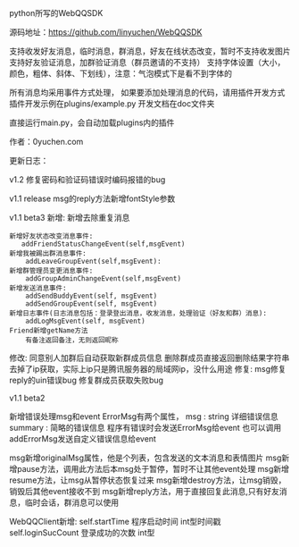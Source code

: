 python所写的WebQQSDK

源码地址：https://github.com/linyuchen/WebQQSDK

支持收发好友消息，临时消息，群消息，好友在线状态改变，暂时不支持收发图片
支持好友验证消息，加群验证消息（群员邀请的不支持）
支持字体设置（大小，颜色，粗体、斜体、下划线），注意：气泡模式下是看不到字体的

所有消息均采用事件方式处理，
如果要添加处理消息的代码，请用插件开发方式
插件开发示例在plugins/example.py
开发文档在doc文件夹

直接运行main.py，会自动加载plugins内的插件

作者：0yuchen.com

更新日志：

v1.2
修复密码和验证码错误时编码报错的bug

v1.1 release
msg的reply方法新增fontStyle参数


v1.1 beta3
新增:
    新增去除重复消息

    新增好友状态改变消息事件:
       addFriendStatusChangeEvent(self,msgEvent) 
    新增我被踢出群消息事件:
        addLeaveGroupEvent(self,msgEvent):
    新增群管理员变更消息事件:
        addGroupAdminChangeEvent(self,msgEvent)
    新增发送消息事件:
        addSendBuddyEvent(self, msgEvent)
        addSendGroupEvent(self, msgEvent)
    新增日志事件(日志消息包括：登录登出消息，收发消息，处理验证（好友和群）消息):
        addLogMsgEvent(self, msgEvent)
    Friend新增getName方法
        有备注返回备注，无则返回昵称

修改:
    同意别人加群后自动获取新群成员信息
    删除群成员直接返回删除结果字符串
    去掉了ip获取，实际上ip只是腾讯服务器的局域网ip，没什么用途
修复:
    msg修复reply的uin错误bug
    修复群成员获取失败bug

v1.1 beta2

新增错误处理msg和event
    ErrorMsg有两个属性，
        msg : string 详细错误信息
        summary : 简略的错误信息
    程序有错误时会发送ErrorMsg给event
    也可以调用addErrorMsg发送自定义错误信息给event

msg新增originalMsg属性，他是个列表，包含发送的文本消息和表情图片
msg新增pause方法，调用此方法后本msg处于暂停，暂时不让其他event处理
msg新增resume方法，让msg从暂停状态恢复过来
msg新增destroy方法，让msg销毁，销毁后其他event接收不到
msg新增reply方法，用于直接回复此消息,只有好友消息，临时会话，群消息可以使用

WebQQClient新增:
    self.startTime 程序启动时间 
        int型时间戳
    self.loginSucCount 登录成功的次数
        int型



